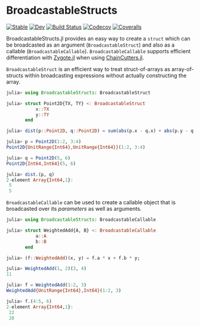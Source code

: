 # BroadcastableStructs

[![Stable](https://img.shields.io/badge/docs-stable-blue.svg)](https://tkf.github.io/BroadcastableStructs.jl/stable)
[![Dev](https://img.shields.io/badge/docs-dev-blue.svg)](https://tkf.github.io/BroadcastableStructs.jl/dev)
[![Build Status](https://travis-ci.com/tkf/BroadcastableStructs.jl.svg?branch=master)](https://travis-ci.com/tkf/BroadcastableStructs.jl)
[![Codecov](https://codecov.io/gh/tkf/BroadcastableStructs.jl/branch/master/graph/badge.svg)](https://codecov.io/gh/tkf/BroadcastableStructs.jl)
[![Coveralls](https://coveralls.io/repos/github/tkf/BroadcastableStructs.jl/badge.svg?branch=master)](https://coveralls.io/github/tkf/BroadcastableStructs.jl?branch=master)

BroadcastableStructs.jl provides an easy way to create a `struct`
which can be broadcasted as an argument (`BroadcastableStruct`) and
also as a callable (`BroadcastableCallable`).  `BroadcastableCallable`
supports efficient differentiation with
[Zygote.jl](https://github.com/FluxML/Zygote.jl) when using
[ChainCutters.jl](https://github.com/tkf/ChainCutters.jl).

`BroadcastableStruct` is an efficient way to treat struct-of-arrays as
array-of-structs within broadcasting expressions without actually
constructing the array.

```julia
julia> using BroadcastableStructs: BroadcastableStruct

julia> struct Point2D{TX, TY} <: BroadcastableStruct
           x::TX
           y::TY
       end

julia> dist(p::Point2D, q::Point2D) = sum(abs(p.x - q.x) + abs(p.y - q.y));

julia> p = Point2D(1:2, 3:4)
Point2D{UnitRange{Int64},UnitRange{Int64}}(1:2, 3:4)

julia> q = Point2D(5, 6)
Point2D{Int64,Int64}(5, 6)

julia> dist.(p, q)
2-element Array{Int64,1}:
 5
 5
```

`BroadcastableCallable` can be used to create a callable object that
is broadcasted over its _parameters_ as well as arguments.

```julia
julia> using BroadcastableStructs: BroadcastableCallable

julia> struct WeightedAdd{A, B} <: BroadcastableCallable
           a::A
           b::B
       end

julia> (f::WeightedAdd)(x, y) = f.a * x + f.b * y;

julia> WeightedAdd(1, 2)(3, 4)
11

julia> f = WeightedAdd(1:2, 3)
WeightedAdd{UnitRange{Int64},Int64}(1:2, 3)

julia> f.(4:5, 6)
2-element Array{Int64,1}:
 22
 28
```
